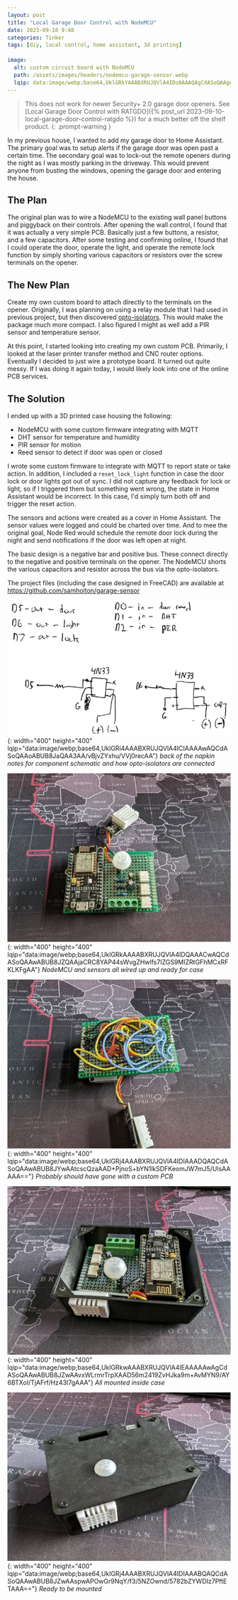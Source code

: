 ```yaml
---
layout: post
title: "Local Garage Door Control with NodeMCU"
date: 2023-09-10 9:48
categories: Tinker
tags: [diy, local control, home assistant, 3d printing]

image:
  alt: custom circuit board with NodeMCU
  path: /assets/images/headers/nodemcu-garage-sensor.webp
  lqip: data:image/webp;base64,UklGRkYAAABXRUJQVlA4IDoAAAAQAgCdASoQAAgABUB8JZQAArPjZZOESkwAAP2Ta/GUD2CjQvijEjpkLaaP+4HQvFAouzMwpuuFoUAA
---
```




> This does not work for newer Security+ 2.0 garage door openers. See [Local Garage Door Control with RATGDO]({% post_url 2023-09-10-local-garage-door-control-ratgdo %}) for a much better off the shelf product.
{: .prompt-warning }

In my previous house, I wanted to add my garage door to Home Assistant. The primary goal was to setup alerts if the garage door was open past a certain time. The secondary goal was to lock-out the remote openers during the night as I was mostly parking in the driveway. This would prevent anyone from busting the windows, opening the garage door and entering the house.

## The Plan

The original plan was to wire a NodeMCU to the existing wall panel buttons and piggyback on their controls. After opening the wall control, I found that it was actually a very simple PCB. Basically just a few buttons, a resistor, and a few capacitors. After some testing and confirming online, I found that I could operate the door, operate the light, and operate the remote lock function by simply shorting various capacitors or resistors over the screw terminals on the opener.


## The New Plan

Create my own custom board to attach directly to the terminals on the opener. Originally, I was planning on using a relay module that I had used in previous project, but then discovered [opto-isolators](https://en.wikipedia.org/wiki/Opto-isolator). This would make the package much more compact. I also figured I might as well add a PIR sensor and temperature sensor.

At this point, I started looking into creating my own custom PCB. Primarily, I looked at the laser printer transfer method and CNC router options. Eventually I decided to just wire a prototype board. It turned out quite messy. If I was doing it again today, I would likely look into one of the online PCB services.

## The Solution

I ended up with a 3D printed case housing the following:

* NodeMCU with some custom firmware integrating with MQTT
* DHT sensor for temperature and humidity
* PIR sensor for motion
* Reed sensor to detect if door was open or closed

I wrote some custom firmware to integrate with MQTT to report state or take action. In addition, I included a `reset_lock_light` function in case the door lock or door lights got out of sync. I did not capture any feedback for lock or light, so if I triggered them but something went wrong, the state in Home Assistant would be incorrect. In this case, I'd simply turn both off and trigger the reset action.

The sensors and actions were created as a cover in Home Assistant. The sensor values were logged and could be charted over time. And to mee the original goal, Node Red would schedule the remote door lock during the night and send notifications if the door was left open at night.

The basic design is a negative bar and positive bus. These connect directly to the negative and positive terminals on the opener. The NodeMCU shorts the various capacitors and resistor across the bus via the opto-isolators.

The project files (including the case designed in FreeCAD) are available at <https://github.com/samholton/garage-sensor>

![back of napkin wiring diagram](/assets/images/posts/nodemcu-garage-schematic.webp){: width="400" height="400" lqip="data:image/webp;base64,UklGRi4AAABXRUJQVlA4ICIAAAAwAQCdASoQAAoABUB8JaQAA3AA/vBjvZYxhu/VVj0recAA"}
_back of the napkin notes for component schematic and how opto-isolators are connected_

![NodeMCU on custom prototype board](/assets/images/posts/nodemcu-garage-board.webp){: width="400" height="400" lqip="data:image/webp;base64,UklGRkAAAABXRUJQVlA4IDQAAACwAQCdASoQAAwABUB8JZQAAjaCRC8YAP44sWvgZHwlfs7IZGS9MIZRtGFhMCxRFKLKFgAA"}
_NodeMCU and sensors all wired up and ready for case_

![mess of wires](/assets/images/posts/nodemcu-garage-board-back-wiring.webp){: width="400" height="400" lqip="data:image/webp;base64,UklGRj4AAABXRUJQVlA4IDIAAADQAQCdASoQAAwABUB8JYwAAtcscQzaAAD+PjnoS+bYN1lkSDFKeomJW7mJ5/UlsAAAAA=="}
_Probably should have gone with a custom PCB_

![mess of wires](/assets/images/posts/nodemcu-garage-in-case.webp){: width="400" height="400" lqip="data:image/webp;base64,UklGRkwAAABXRUJQVlA4IEAAAAAwAgCdASoQAAwABUB8JZwAAvxWLrmrTrpXAAD56m2419ZvHJka9m+AvMYN9/AY6BTXoI/TjAFrf/Hz43I7gAAA"}
_All mounted inside case_

![case closed](/assets/images/posts/nodemcu-garage-case-closed.webp){: width="400" height="400" lqip="data:image/webp;base64,UklGRj4AAABXRUJQVlA4IDIAAABQAQCdASoQAAwABUB8JZwAAspwAPOwGr9NqY/f3/5NZOwnd/5782bZYWDIz7PftETAAA=="}
_Ready to be mounted_